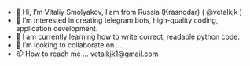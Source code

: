 - 👋 Hi, I’m Vitaliy Smolyakov, I am from Russia (Krasnodar) ( @vetalkjk )
- 👀 I’m interested in creating telegram bots, high-quality coding, application development. 
- 🌱 I am currently learning how to write correct, readable python code.
- 💞️ I’m looking to collaborate on ...
- 📫 How to reach me ... vetalkjk1@gmail.com

<!---
vetalkjk/vetalkjk is a ✨ special ✨ repository because its `README.md` (this file) appears on your GitHub profile.
You can click the Preview link to take a look at your changes.
--->
